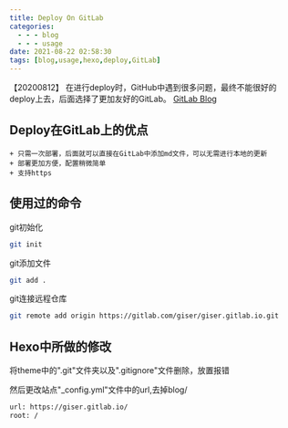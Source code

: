 ```yaml
---
title: Deploy On GitLab
categories:
  - - - blog
  - - - usage
date: 2021-08-22 02:58:30
tags: [blog,usage,hexo,deploy,GitLab]
---
```


【20200812】
在进行deploy时，GitHub中遇到很多问题，最终不能很好的deploy上去，后面选择了更加友好的GitLab。
[GitLab Blog](https://giser.gitlab.io/)

<!-- more -->

## Deploy在GitLab上的优点
    + 只需一次部署，后面就可以直接在GitLab中添加md文件，可以无需进行本地的更新
    + 部署更加方便，配置稍微简单
    + 支持https

## 使用过的命令

git初始化
``` bash
git init
```

git添加文件
``` bash
git add .
```

git连接远程仓库
``` bash
git remote add origin https://gitlab.com/giser/giser.gitlab.io.git
```


## Hexo中所做的修改

将theme中的".git"文件夹以及".gitignore"文件删除，放置报错

然后更改站点"_config.yml"文件中的url,去掉blog/
``` bash
url: https://giser.gitlab.io/
root: /
```

